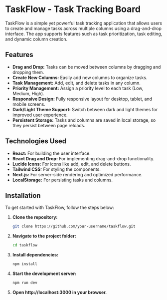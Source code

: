 # TaskFlow - Task Tracking Board

TaskFlow is a simple yet powerful task tracking application that allows users to create and manage tasks across multiple columns using a drag-and-drop interface. The app supports features such as task prioritization, task editing, and dynamic column creation.

## Features
- **Drag and Drop:** Tasks can be moved between columns by dragging and dropping them.
- **Create New Columns:** Easily add new columns to organize tasks.
- **Task Management:** Add, edit, and delete tasks in any column.
- **Priority Management:** Assign a priority level to each task (Low, Medium, High).
- **Responsive Design:** Fully responsive layout for desktop, tablet, and mobile screens.
- **Dark/Light Theme Support:** Switch between dark and light themes for improved user experience.
- **Persistent Storage:** Tasks and columns are saved in local storage, so they persist between page reloads.

## Technologies Used
- **React:** For building the user interface.
- **React Drag and Drop:** For implementing drag-and-drop functionality.
- **Lucide Icons:** For icons like add, edit, and delete buttons.
- **Tailwind CSS:** For styling the components.
- **Next.js:** For server-side rendering and optimized performance.
- **LocalStorage:** For persisting tasks and columns.

## Installation

To get started with TaskFlow, follow the steps below:

1. **Clone the repository:**
   ```bash
   git clone https://github.com/your-username/taskflow.git

2. **Navigate to the project folder:**
   ```bash
   cd taskflow

3. **Install dependencies:**
   ```bash
   npm install

4. **Start the development server:**
   ```bash
   npm run dev

5. **Open http://localhost:3000 in your browser.**
